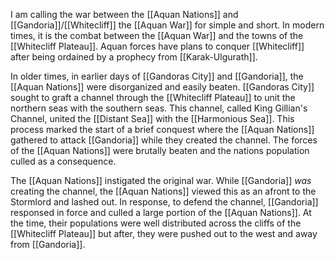 I am calling the war between the [[Aquan Nations]] and [[Gandoria]]/[[Whitecliff]] the [[Aquan War]] for simple and short. In modern times, it is the combat between the [[Aquan War]] and the towns of the [[Whitecliff Plateau]]. Aquan forces have plans to conquer [[Whitecliff]] after being ordained by a prophecy from [[Karak-Ulgurath]]. 

In older times, in earlier days of [[Gandoras City]] and [[Gandoria]], the [[Aquan Nations]] were disorganized and easily beaten. [[Gandoras City]] sought to graft a channel through the [[Whitecliff Plateau]] to unit the northern seas with the southern seas. This channel, called King Gillian's Channel, united the [[Distant Sea]] with the [[Harmonious Sea]]. This process marked the start of a brief conquest where the [[Aquan Nations]] gathered to attack [[Gandoria]] while they created the channel. The forces of the [[Aquan Nations]] were brutally beaten and the nations population culled as a consequence.

The [[Aquan Nations]] instigated the original war. While [[Gandoria]] *was* creating the channel, the [[Aquan Nations]] viewed this as an afront to the Stormlord and lashed out. In response, to defend the channel, [[Gandoria]] responsed in force and culled a large portion of the [[Aquan Nations]]. At the time, their populations were well distributed across the cliffs of the [[Whitecliff Plateau]] but after, they were pushed out to the west and away from [[Gandoria]]. 